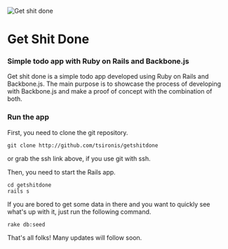 ![Get shit done](http://f.cl.ly/items/312R313g121Z3t0h2Y30/Screen%20Shot%202013-02-17%20at%209.39.50%20PM.png)

Get Shit Done
===========
### Simple todo app with Ruby on Rails and Backbone.js

Get shit done is a simple todo app developed using Ruby on Rails and Backbone.js. The main purpose is to showcase the process of developing with Backbone.js and make a proof of concept with the combination of both.

### Run the app

First, you need to clone the git repository.
```
git clone http://github.com/tsironis/getshitdone
```
or grab the ssh link above, if you use git with ssh.

Then, you need to start the Rails app.

```
cd getshitdone
rails s
```

If you are bored to get some data in there and you want to quickly see what's up with it, just run the following command.
```
rake db:seed
```

That's all folks! Many updates will follow soon.
